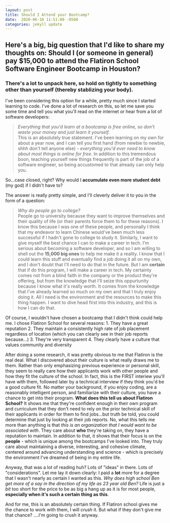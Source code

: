 ```yaml
---
layout: post
title: Should I Attend your Bootcamp?
date:  2020-06-10 11:51:00 -0500
categories: jekyll update
---
```


## Here's a big, big question that I'd like to share my thoughts on: Should I (or someone in general) pay $15,000 to attend the Flatiron School Software Engineer Bootcamp in Houston?

### There's a lot to unpack here, so hold on tightly to something other than yourself (thereby stablizing your body). 

I've been considering this option for a while, pretty much since I started learning to code. I've done a lot of research on this, so let me save you some time and tell you what you'll read on the internet or hear from a lot of software developers: 
> *Everything that you'd learn at a bootcamp is free online, so don't waste your money and just learn it yourself.*   
This is an absolutely true statement. I've been learning on my own for about a year now, and I can tell you first hand (from 
newbie to newbie, shhh don't tell anyone else) - *everything you'd ever need to know about most things is online for free*. In addition to this tremendous boon, teaching yourself new things frequently is part of the job of a software engineer, so being accustomed to that already can only help you.

So...case closed, right? Why would I **accumulate even more student debt** (my god) if I didn't have to?

The answer is really pretty simple, and I'll cleverly deliver it to you in the form of a question: 
> *Why do people go to college?*  
People go to university because they want to improve themselves and their quality of life (or their parents force them to for these reasons). I know this because I was one of these people, and personally I think that my endeavor to learn Chinese would've been much less successful if I hadn't gone to college to study it. Similarly, I want to give myself the best chance I can to make a career in tech. I'm serious about becoming a software developer, and so I am willing to shell out the **15,000 big ones** to help me make it a reality. I know that I could learn this stuff and eventually find a job doing it all on my own, and I don't doubt that I'll need to do that in the future. But I am **certain** that if do this program, I will make a career in tech. My certainty comes not from a blind faith in the company or the product they're offering, but from the knowledge that I'll seize this oppurtunity because I know what it's really worth. It comes from the knowledge that I've already learned so much on my own and that I truly enjoy doing it. All I need is the environment and the resources to make this thing happen. I want to dive head first into this industry, and this is how I can do that.  

Of course, I wouldn't have chosen a bootcamp that I didn't think could help me. 
I chose Flatiron School for several reasons:
	1. They have a great reputation
	2. They maintain a consistently high rate of job placement regardless of location (which you can clearly see in their job reports because...)
	3. They're very transparent 
	4. They clearly have a culture that values community and diversity 

After doing a some research, it was pretty obvious to me that Flatiron is the real deal. What I discovered about their culture is what really draws me to them. Rather than only emphasizing previous experience or personal skill, they seem to really care how their applicants work with other people and how they fit the culture of the school. In fact, this is the FIRST interiew you'll have with them, followed later by a technical interview if they think you'd be a good culture fit. No matter your background, if you enjoy coding, are a reasonably intelligent person, and familiarize with their culture, you have a chance to get into their program.
**What does this tell us about Flatiron School?**
It shows me that they're confident enough in their own program and curriculum that they don't need to rely on the prior technical skill of their applicants in order for them to find jobs...but truth be told, you could determine that just by looking at their job reports. No, what this tells me more than anything is that *this is an organization that I would want to be associated with*. They care about **who** they're taking on, they have a reputation to maintain. In addition to that, it shows that their focus is on the **people** - which is unique among the bootcamps I've looked into. They truly care about maintaining a diverse, interesting, and cohesive climate, centered around advancing understanding and science - which is precisely the environment I've dreamed of being in my entire life.

Anyway, that was a lot of reading huh? Lots of "ideas" in there. Lots of "considerations". 
Let me lay it down clearly: I paid a **lot** more for a degree that I wasn't nearly as certain I wanted as this. *Why does high school Ben get more of a say in the direction of my life as 23 year old Ben?* Life is just a *bit* too short for the price to be as big a hang up as it is for most people, **especially when it's such a certain thing as this**. 

And for me, this is an absolutely certain thing. If Flatiron school gives me the chance to work with them, I will *crush* it. But what if they don't give me that chance? 
....I'm going to crush it anyway.     